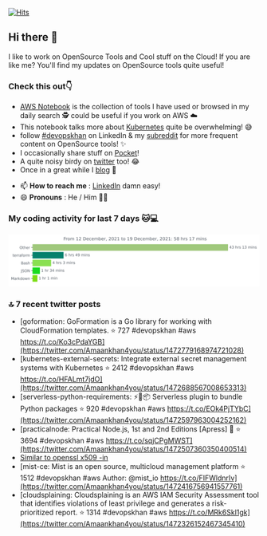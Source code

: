 [![Hits](https://hits.seeyoufarm.com/api/count/incr/badge.svg?url=https%3A%2F%2Fgithub.com%2Fakhan4u%2Fhit-counter&count_bg=%2379C83D&title_bg=%23555555&icon=&icon_color=%23E7E7E7&title=visits&edge_flat=false)](https://hits.seeyoufarm.com)

## Hi there 👋

I like to work on OpenSource Tools and Cool stuff on the Cloud! If you are like me? You'll find my updates on OpenSource tools quite useful!

### Check this out👇

* [AWS Notebook](https://histre.com/public/notebooks/dnllyanu/aws/) is the collection of tools I have used or browsed in my daily search 🕵️ could be useful if you work on AWS ☁️
* This notebook talks more about [Kubernetes](https://histre.com/public/notebooks/6uxdvo3y/kubernetes/) quite be overwhelming! 😅
* follow [#devopskhan](https://www.linkedin.com/feed/hashtag/devopskhan/) on LinkedIn & my [subreddit](https://www.reddit.com/r/devopskhan/) for more frequent content on OpenSource tools! ✨
* I occasionally share stuff on [Pocket](https://getpocket.com/@ej6g8d1dp2829A16a9Tf5d4T6bAMp3d8791rejDe86yem3bm4e14ex4fT4dluk29)!
* A quite noisy birdy on [twitter](https://twitter.com/Amaankhan4you) too! 😂
* Once in a great while I [blog](https://linuxparrot.com/) 😬


- 📫 **How to reach me** : [LinkedIn](https://www.linkedin.com/in/amaan-khan-linux-ninja) damn easy!
- 😄 **Pronouns** : He / Him 🤷‍♂️

### My coding activity for last 7 days 🐱💻

<img src="https://github.com/akhan4u/akhan4u/blob/main/images/stat.svg" alt="Amaan's Wakatime Activity!"/>

### 🔝 7 recent twitter posts
<!-- DEVDOJO:START -->
- [goformation: GoFormation is a Go library for working with CloudFormation templates.
⭐️ 727
#devopskhan #aws
https://t.co/Ko3cPdaYGB](https://twitter.com/Amaankhan4you/status/1472779168974721028)
- [kubernetes-external-secrets: Integrate external secret management systems with Kubernetes
⭐️ 2412
#devopskhan #aws
https://t.co/HFALmt7jdO](https://twitter.com/Amaankhan4you/status/1472688567008653313)
- [serverless-python-requirements: ⚡️🐍📦 Serverless plugin to bundle Python packages
⭐️ 920
#devopskhan #aws
https://t.co/EOk4PjTYbC](https://twitter.com/Amaankhan4you/status/1472597963004252162)
- [practicalnode: Practical Node.js, 1st and 2nd Editions [Apress] 📓
⭐️ 3694
#devopskhan #aws
https://t.co/sqjCPgMWST](https://twitter.com/Amaankhan4you/status/1472507360350400514)
- [Similar to openssl x509 -in](https://twitter.com/Amaankhan4you/status/1472449691354898432)
- [mist-ce: Mist is an open source, multicloud management platform
⭐️ 1512
#devopskhan #aws
Author: @mist_io
https://t.co/FIFWldnrIv](https://twitter.com/Amaankhan4you/status/1472416756941557761)
- [cloudsplaining: Cloudsplaining is an AWS IAM Security Assessment tool that identifies violations of least privilege and generates a risk-prioritized report.
⭐️ 1314
#devopskhan #aws
https://t.co/MRk6Skl1gk](https://twitter.com/Amaankhan4you/status/1472326152467345410)
<!-- DEVDOJO:END -->

<!-- ![Amaan's GitHub stats](https://github-readme-stats.vercel.app/api?username=akhan4u&count_private=true&show_icons=true&hide=contribs) -->
